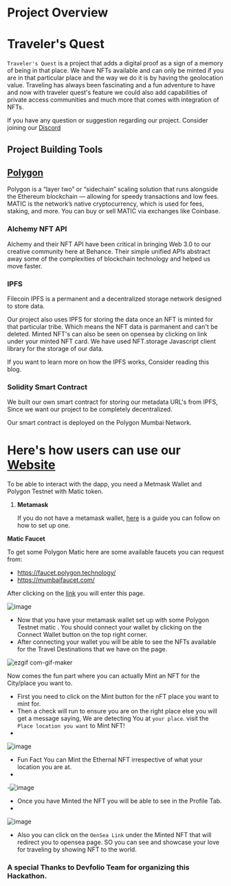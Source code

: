 # Project Overview

# Traveler's Quest

`Traveler's Quest` is a project that adds a digital proof as a sign of a memory of being in that place. We have NFTs available and can only be minted if you are in that particular place and the way we do it is by having the geolocation value.
Traveling has always been fascinating and a fun adventure to have and now with traveler quest's feature we could also add capabilities of private access communities and much more that comes with integration of NFTs.

If you have any question or suggestion regarding our project. Consider joining our [Discord]()

## Project Building Tools

## [Polygon]()

Polygon is a “layer two” or “sidechain” scaling solution that runs alongside the Ethereum blockchain — allowing for speedy transactions and low fees. MATIC is the network’s native cryptocurrency, which is used for fees, staking, and more. You can buy or sell MATIC via exchanges like Coinbase. 


### Alchemy NFT API
Alchemy and their NFT API have been critical in bringing Web 3.0 to our creative community here at Behance. Their simple unified APIs abstract away some of the complexities of blockchain technology and helped us move faster.


### IPFS
Filecoin IPFS is a permanent and a decentralized storage network designed to store data.

Our project also uses IPFS for storing the data once an NFT is minted for that particular tribe. Which means the NFT data is parmanent and can't be deleted. Minted NFT's can also be seen on opensea by clicking on link under your minted NFT card. We have used NFT.storage Javascript client library for the storage of our data.

If you want to learn more on how the IPFS works, Consider reading this blog.

### Solidity Smart Contract
We built our own smart contract for storing our metadata URL's from IPFS, Since we want our project to be completely decentralized.

Our smart contract is deployed on the Polygon Mumbai Network.

# Here's how users can use our [Website](https://travelers-quest.vercel.app/)

To be able to interact with the dapp, you need a Metmask Wallet and Polygon Testnet with Matic token.

1. **Metamask**

    If you do not have a metamask wallet, [here](https://www.surgewomen.io/learn-about-web3/set-up-metamask-wallet) is a guide you can follow on how to set up one.
    
 **Matic Faucet**
 
   To get some Polygon Matic here are some available faucets you can request from:
   - https://faucet.polygon.technology/
   - https://mumbaifaucet.com/


After clicking on the [link](https://travelers-quest.vercel.app/) you will enter this page.

![image](https://user-images.githubusercontent.com/47449493/160282986-fdfba215-05cb-491d-aab2-20e954ddd8b8.png)


- Now that you have your metamask wallet set up with some Polygon Testnet matic . You should connect your wallet by clicking on the Connect Wallet button on the top right corner.
- After connecting your wallet you will be able to see the NFTs available for the Travel Destinations that we have on the page.

![ezgif com-gif-maker](https://user-images.githubusercontent.com/47449493/160283228-840076d8-c375-4bd0-9a4f-adbdac45ad77.gif)


Now comes the fun part where you can actually Mint an NFT for the City/place you want to.
- First you need to click on the Mint button for the nFT place you want to mint for.
- Then a check will run to ensure you are on the right place else you will get a message saying, We are detecting You at `your place`.  visit the `Place location you want` to Mint NFT!
- 
![image](https://user-images.githubusercontent.com/47449493/160283620-b07b34a1-ab64-4f76-b2b4-fc7b066a78f0.png)

- Fun Fact You can Mint the Ethernal NFT irrespective of what your location you are at.
- 
-![image](https://user-images.githubusercontent.com/47449493/160284130-b85f03ed-371e-4166-b37a-adaca6e4fc60.png)
 
 - Once you have Minted the NFT you will be able to see in the Profile Tab.
 - 
![image](https://user-images.githubusercontent.com/47449493/160283908-4a387237-87ce-4781-a66c-a270294e5bed.png)
- Also you can click on the `OenSea Link` under the Minted NFT that will redirect you to opensea page. SO you can see and showcase your love for traveling by showing NFT to the world.

### A special Thanks to Devfolio Team for organizing this Hackathon.














